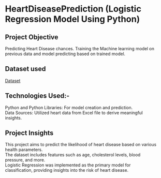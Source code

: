 # HeartDiseasePrediction (Logistic Regression Model Using Python)

## Project Objective
Predicting Heart Disease chances. Training the Machine learning model on previous data and model predicting based on trained model. 
## Dataset used
<a href="https://github.com/aniketedgaonkar/HeartDiseasePrediction/blob/main/heart_disease_data.csv">Dataset</a>
## Technologies Used:-
Python and Python Libraries: For model creation and prediction.<br>
Data Sources: Utilized heart data from Excel file to derive meaningful insights.
## Project Insights 
This project aims to predict the likelihood of heart disease based on various health parameters.<br>
The dataset includes features such as age, cholesterol levels, blood pressure, and more.
<br>Logistic Regression was implemented as the primary model for classification, providing insights into the risk of heart disease.
